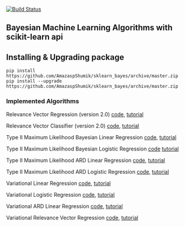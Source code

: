 [![Build Status](https://travis-ci.org/AmazaspShumik/sklearn_bayes.svg?branch=master)](https://travis-ci.org/AmazaspShumik/sklearn_bayes)

## Bayesian Machine Learning Algorithms with scikit-learn api


## Installing & Upgrading package

    pip install https://github.com/AmazaspShumik/sklearn_bayes/archive/master.zip
    pip install --upgrade https://github.com/AmazaspShumik/sklearn_bayes/archive/master.zip

### Implemented Algorithms

  Relevance Vector Regression (version 2.0)
  [code](https://github.com/AmazaspShumik/sklearn_bayes/blob/master/sklearn_bayes/rvm/fast_rvm.py), [tutorial](https://github.com/AmazaspShumik/sklearn_bayes/blob/master/ipython_notebooks_tutorials/rvm_ard/rvm_demo.ipynb)

  Relevance Vector Classifier (version 2.0)
  [code](https://github.com/AmazaspShumik/sklearn_bayes/blob/master/sklearn_bayes/rvm/fast_rvm.py), [tutorial](https://github.com/AmazaspShumik/sklearn_bayes/blob/master/ipython_notebooks_tutorials/rvm_ard/rvm_demo.ipynb)

  Type II Maximum Likelihood Bayesian Linear Regression
  [code](https://github.com/AmazaspShumik/sklearn_bayes/blob/master/sklearn_bayes/linear/bayesian_regression.py),  [tutorial](https://github.com/AmazaspShumik/sklearn_bayes/blob/master/ipython_notebooks_tutorials/type_II_regression/bayesian_regression_demo.ipynb)

  Type II Maximum Likelihood Bayesian Logistic Regression
  [code](https://github.com/AmazaspShumik/sklearn_bayes/blob/master/sklearn_bayes/logistic/bayesian_logistic.py) [tutorial](https://github.com/AmazaspShumik/sklearn_bayes/blob/master/ipython_notebooks_tutorials/type_II_logistic/bayesian_logistic_demo.ipynb)

  Type II Maximum Likelihood ARD Linear Regression
  [code](https://github.com/AmazaspShumik/sklearn_bayes/blob/master/sklearn_bayes/rvm/fast_rvm.py), [tutorial]()

  Type II Maximum Likelihood ARD Logistic Regression
  [code](https://github.com/AmazaspShumik/sklearn_bayes/blob/master/sklearn_bayes/rvm/fast_rvm.py),  [tutorial](https://github.com/AmazaspShumik/sklearn_bayes/blob/master/ipython_notebooks_tutorials/rvm_ard/ard_classification_demo.ipynb)

  Variational Linear Regression 
  [code](https://github.com/AmazaspShumik/sklearn_bayes/blob/master/sklearn_bayes/linear/variational_regression.py),  [tutorial](https://github.com/AmazaspShumik/sklearn_bayes/blob/master/ipython_notebooks_tutorials/variational_regression/variational_regression_demo.ipynb)

  Variational Logistic Regression
  [code](https://github.com/AmazaspShumik/sklearn_bayes/blob/master/sklearn_bayes/logistic/variational_logistic.py), [tutorial](https://github.com/AmazaspShumik/sklearn_bayes/blob/master/ipython_notebooks_tutorials/variational_logistic/variational_logistic_demo.ipynb)

  Variational ARD Linear Regression
  [code](https://github.com/AmazaspShumik/sklearn_bayes/blob/master/sklearn_bayes/vrvm/vrvm.py), [tutorial](https://github.com/AmazaspShumik/sklearn_bayes/blob/master/ipython_notebooks_tutorials/variational_rvm_ard/variational_rvm_demo.ipynb)

  Variational Relevance Vector Regression
  [code](https://github.com/AmazaspShumik/sklearn_bayes/blob/master/sklearn_bayes/vrvm/vrvm.py), [tutorial](https://github.com/AmazaspShumik/sklearn_bayes/blob/master/ipython_notebooks_tutorials/variational_rvm_ard/variational_rvm_demo.ipynb)






